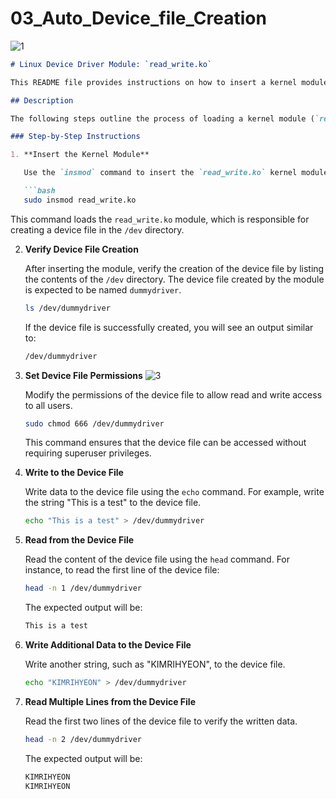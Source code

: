 
# 03_Auto_Device_file_Creation

![1](https://github.com/dlgus8648/Linux_device_driver/assets/139437162/e1d54135-1c07-43d3-a42e-27c2ed2f7591)

```markdown
# Linux Device Driver Module: `read_write.ko`

This README file provides instructions on how to insert a kernel module, modify device file permissions, write to the device file, and read from it in Linux.

## Description

The following steps outline the process of loading a kernel module (`read_write.ko`), setting permissions for the created device file, writing data to it, and verifying the written data.

### Step-by-Step Instructions

1. **Insert the Kernel Module**

   Use the `insmod` command to insert the `read_write.ko` kernel module into the kernel. This command requires superuser privileges, hence `sudo` is used.

   ```bash
   sudo insmod read_write.ko
   ```

   This command loads the `read_write.ko` module, which is responsible for creating a device file in the `/dev` directory.

2. **Verify Device File Creation**

   After inserting the module, verify the creation of the device file by listing the contents of the `/dev` directory. The device file created by the module is expected to be named `dummydriver`.

   ```bash
   ls /dev/dummydriver
   ```

   If the device file is successfully created, you will see an output similar to:

   ```bash
   /dev/dummydriver
   ```

3. **Set Device File Permissions**
![3](https://github.com/dlgus8648/Linux_device_driver/assets/139437162/fed19da1-6247-4a11-9bb1-d485eae7e86b)

   Modify the permissions of the device file to allow read and write access to all users.

   ```bash
   sudo chmod 666 /dev/dummydriver
   ```

   This command ensures that the device file can be accessed without requiring superuser privileges.

4. **Write to the Device File**

   Write data to the device file using the `echo` command. For example, write the string "This is a test" to the device file.

   ```bash
   echo "This is a test" > /dev/dummydriver
   ```

5. **Read from the Device File**

   Read the content of the device file using the `head` command. For instance, to read the first line of the device file:

   ```bash
   head -n 1 /dev/dummydriver
   ```

   The expected output will be:

   ```bash
   This is a test
   ```

6. **Write Additional Data to the Device File**

   Write another string, such as "KIMRIHYEON", to the device file.

   ```bash
   echo "KIMRIHYEON" > /dev/dummydriver
   ```

7. **Read Multiple Lines from the Device File**

   Read the first two lines of the device file to verify the written data.

   ```bash
   head -n 2 /dev/dummydriver
   ```

   The expected output will be:

   ```bash
   KIMRIHYEON
   KIMRIHYEON
   ```

